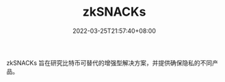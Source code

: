 ﻿---
weight: 
title: "zkSNACKs"
description: "zkSNACKs 旨在研究比特币可替代的增强型解决方案，并提供确保隐私的不同产品"
date: 2022-03-25T21:57:40+08:00
lastmod: 2022-03-25T16:45:40+08:00
draft: false
authors: ["Metabd"]
featuredImage: "zksnacks.jpg"
link: ""
tags: ["研究机构","zkSNACKs"]
categories: ["navigation"]
navigation: ["研究机构"]
lightgallery: true
toc: true
pinned: false
recommend: false
recommend1: false
---
zkSNACKs 旨在研究比特币可替代的增强型解决方案，并提供确保隐私的不同产品。
